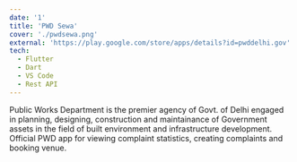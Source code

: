 ```yaml
---
date: '1'
title: 'PWD Sewa'
cover: './pwdsewa.png'
external: 'https://play.google.com/store/apps/details?id=pwddelhi.gov'
tech:
  - Flutter
  - Dart
  - VS Code
  - Rest API
---
```


Public Works Department is the premier agency of Govt. of Delhi engaged in planning, designing, construction and maintainance of Government assets in the field of built environment and infrastructure development. Official PWD app for viewing complaint statistics, creating complaints and booking venue.
